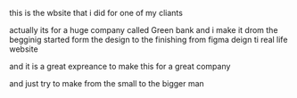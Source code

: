 this is the wbsite that i did for one of my cliants 

actually its for a huge company called Green bank 
and i make it drom the begginig started form the design to the finishing 
from figma deign ti real life website


and it is a great expreance to make this for a great company


and just try to make from the small to the bigger man
